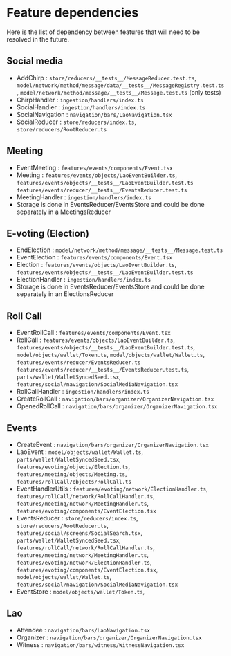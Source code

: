 # Feature dependencies

Here is the list of dependency between features that will need to be resolved in
the future.

## Social media

- AddChirp : `store/reducers/__tests__/MessageReducer.test.ts`,
`model/network/method/message/data/__tests__/MessageRegistry.test.ts`,
`model/network/method/message/__tests__/Message.test.ts` (only tests)
- ChirpHandler : `ingestion/handlers/index.ts`
- SocialHandler : `ingestion/handlers/index.ts`
- SocialNavigation : `navigation/bars/LaoNavigation.tsx`
- SocialReducer : `store/reducers/index.ts`, `store/reducers/RootReducer.ts`

## Meeting

- EventMeeting : `features/events/components/Event.tsx`
- Meeting : `features/events/objects/LaoEventBuilder.ts`, `features/events/objects/__tests__/LaoEventBuilder.test.ts`
`features/events/reducer/__tests__/EventsReducer.test.ts`
- MeetingHandler : `ingestion/handlers/index.ts`
- Storage is done in EventsReducer/EventsStore and could be done separately in a MeetingsReducer

## E-voting (Election)

- EndElection : `model/network/method/message/__tests__/Message.test.ts`
- EventElection : `features/events/components/Event.tsx`
- Election : `features/events/objects/LaoEventBuilder.ts`, `features/events/objects/__tests__/LaoEventBuilder.test.ts`
- ElectionHandler : `ingestion/handlers/index.ts`
- Storage is done in EventsReducer/EventsStore and could be done separately in an ElectionsReducer

## Roll Call

- EventRollCall : `features/events/components/Event.tsx`
- RollCall : `features/events/objects/LaoEventBuilder.ts`, `features/events/objects/__tests__/LaoEventBuilder.test.ts`,
`model/objects/wallet/Token.ts`, `model/objects/wallet/Wallet.ts`, `features/events/reducer/EventsReducer.ts`
`features/events/reducer/__tests__/EventsReducer.test.ts`, `parts/wallet/WalletSyncedSeed.tsx`,
`features/social/navigation/SocialMediaNavigation.tsx`
- RollCallHandler : `ingestion/handlers/index.ts`
- CreateRollCall : `navigation/bars/organizer/OrganizerNavigation.tsx`
- OpenedRollCall : `navigation/bars/organizer/OrganizerNavigation.tsx`

## Events

- CreateEvent : `navigation/bars/organizer/OrganizerNavigation.tsx`
- LaoEvent : `model/objects/wallet/Wallet.ts`, `parts/wallet/WalletSyncedSeed.tsx`,
`features/evoting/objects/Election.ts`, `features/meeting/objects/Meeting.ts`, `features/rollCall/objects/RollCall.ts`
- EventHandlerUtils : `features/evoting/network/ElectionHandler.ts`, `features/rollCall/network/RollCallHandler.ts`,
`features/meeting/network/MeetingHandler.ts`, `features/evoting/components/EventElection.tsx`
- EventsReducer : `store/reducers/index.ts`, `store/reducers/RootReducer.ts`,
`features/social/screens/SocialSearch.tsx`, `parts/wallet/WalletSyncedSeed.tsx`,
`features/rollCall/network/RollCallHandler.ts`, `features/meeting/network/MeetingHandler.ts`,
`features/evoting/network/ElectionHandler.ts`, `features/evoting/components/EventElection.tsx`,
`model/objects/wallet/Wallet.ts`, `features/social/navigation/SocialMediaNavigation.tsx`
- EventStore : `model/objects/wallet/Token.ts`,

## Lao
- Attendee : `navigation/bars/LaoNavigation.tsx`
- Organizer : `navigation/bars/organizer/OrganizerNavigation.tsx`
- Witness : `navigation/bars/witness/WitnessNavigation.tsx`
